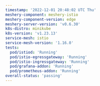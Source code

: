 ```yaml
---
timestamp: '2022-12-01 20:48:02 UTC Thu'
meshery-component: meshery-istio
meshery-component-version: edge
meshery-server-version: 'v0.6.30'
k8s-distro: minikube
k8s-version: 'v1.23.13'
service-mesh: istio
service-mesh-version: '1.16.0'
tests:
  pod/istiod: 'Running'
  pod/istio-egressgateway: 'Running'
  pod/istio-ingressgateway: 'Running'
  pod/grafana-addon: 'Running'
  pod/prometheus-addon: 'Running'
overall-status: 'passing'
---
```

